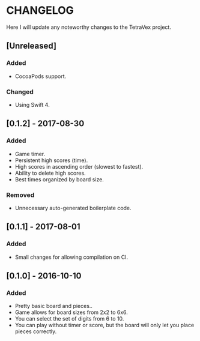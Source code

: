 # CHANGELOG
Here I will update any noteworthy changes to the TetraVex project.

## [Unreleased]
### Added
- CocoaPods support.

### Changed
- Using Swift 4.

## [0.1.2] - 2017-08-30
### Added
- Game timer.
- Persistent high scores (time).
- High scores in ascending order (slowest to fastest).
- Ability to delete high scores.
- Best times organized by board size.

### Removed
- Unnecessary auto-generated boilerplate code.

## [0.1.1] - 2017-08-01
### Added
- Small changes for allowing compilation on CI.

## [0.1.0] - 2016-10-10
### Added
- Pretty basic board and pieces..
- Game allows for board sizes from 2x2 to 6x6.
- You can select the set of digits from 6 to 10.
- You can play without timer or score, but the board will only let you place pieces
correctly.
